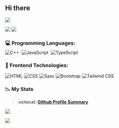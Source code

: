 ## Hi there 

<img src="https://readme-typing-svg.herokuapp.com?font=Time+New+Roman&color=green&size=60&center=false&vCenter=true&width=1200&height=120&lines=Suhrob;Front+Dev;">

![](https://komarev.com/ghpvc/?username=SuhrobKholmurodov-st&style=flat&label=PROFILE+VIEWS&color=blue)
![](https://wakatime.com/badge/user/d87d3547-86bc-4a36-832f-26498ba35183.svg)


### 💻 Programming Languages:
<div style="display: flex; flex-wrap: wrap; margin-top:-10px; gap: 8px;">
    <img src="https://img.shields.io/badge/C++-%2300599C.svg?style=for-the-badge&logo=c%2B%2B&logoColor=white"
        alt="C++">
    <img src="https://img.shields.io/badge/JavaScript-%23323330.svg?style=for-the-badge&logo=javascript&logoColor=%23F7DF1E"
        alt="JavaScript">
    <img src="https://img.shields.io/badge/TypeScript-%23007ACC.svg?style=for-the-badge&logo=typescript&logoColor=white"
        alt="TypeScript">
</div>

### 🎨 Frontend Technologies:
<div style="display: flex; flex-wrap: wrap; gap: 5px;">
    <img src="https://img.shields.io/badge/HTML-%23F06529.svg?style=for-the-badge&logo=html5&logoColor=white"
        alt="HTML">
    <img src="https://img.shields.io/badge/CSS-%231572B6.svg?style=for-the-badge&logo=css3&logoColor=white" alt="CSS">
    <img src="https://img.shields.io/badge/Sass-%23CC6699.svg?style=for-the-badge&logo=sass&logoColor=white" alt="Sass">
    <img src="https://img.shields.io/badge/Bootstrap-%23563D7C.svg?style=for-the-badge&logo=bootstrap&logoColor=white"
        alt="Bootstrap">
    <img src="https://img.shields.io/badge/Tailwind_CSS-%2338B2AC.svg?style=for-the-badge&logo=tailwind-css&logoColor=white"
        alt="Tailwind CSS">
</div>

### 📉 My Stats

> **:octocat: [Github Profile Summary](https://profile-summary-for-github.com/user/SuhrobKholmurodov)**

<p>
  <a href="https://github-readme-streak-stats.herokuapp.com?user=SuhrobKholmurodov&theme=tokyonight_duo">
  <img src="https://github-readme-streak-stats.herokuapp.com?user=SuhrobKholmurodov&theme=tokyonight_duo" />
</a>
</p>

<p>
<a href="https://github-readme-stats.vercel.app/api/top-langs/?username=SuhrobKholmurodov&layout=compact&langs_count=20&hide=Mako&theme=nightowl&count_private=false&border_radius=15&border_color=#212121">
  <img  src="https://github-readme-stats.vercel.app/api/top-langs/?username=SuhrobKholmurodov&layout=compact&langs_count=20&hide=Mako&theme=nightowl&count_private=false&border_radius=15&border_color=#212121" />
</a>
</p>

